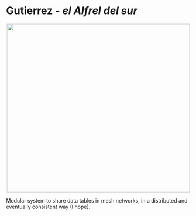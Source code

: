 # Gutierrez - _el Alfrel del sur_

<p align="center">
  <img width="500" height="462" src="https://cdn3.imggmi.com/uploads/2019/2/21/dbddd5b5a7625d1431458c0d684a75d0-full.jpg
">
</p>

Modular system to share data tables in mesh networks, in a distributed and eventually consistent way (I hope).
